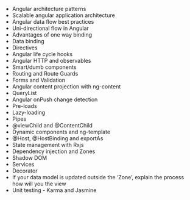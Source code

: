 * Angular architecture patterns
* Scalable angular application architecture
* Angular data flow best practices
* Uni-directional flow in Angular
* Advantages of one way binding
* Data binding
* Directives
* Angular life cycle hooks
* Angular HTTP and observables
* Smart/dumb components
* Routing and Route Guards
* Forms and Validation
* Angular content projection with ng-content
* QueryList
* Angular onPush change detection
* Pre-loads
* Lazy-loading
* Pipes
* @viewChild and @ContentChild
* Dynamic components and ng-template
* @Host, @HostBinding and exportAs
* State management with Rxjs
* Dependency injection and Zones
* Shadow DOM
* Services
* Decorator
* If your data model is updated outside the ‘Zone’, explain the process how will you the view
* Unit testing - Karma and Jasmine
